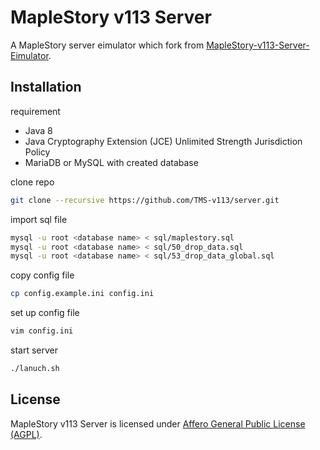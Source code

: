# MapleStory v113 Server

A MapleStory server eimulator which fork from [MapleStory-v113-Server-Eimulator](https://github.com/reanox/MapleStory-v113-Server-Eimulator).

## Installation

requirement

- Java 8
- Java Cryptography Extension (JCE) Unlimited Strength Jurisdiction Policy
- MariaDB or MySQL with created database

clone repo

```sh
git clone --recursive https://github.com/TMS-v113/server.git
```

import sql file

```sh
mysql -u root <database name> < sql/maplestory.sql
mysql -u root <database name> < sql/50_drop_data.sql
mysql -u root <database name> < sql/53_drop_data_global.sql
```
  
copy config file

```sh
cp config.example.ini config.ini
```

set up config file

```sh
vim config.ini
```

start server

```sh
./lanuch.sh
```

## License

MapleStory v113 Server is licensed under [Affero General Public License (AGPL)](LICENSE).

